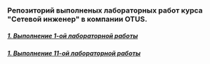 ### Репозиторий выполненых лабораторных работ курса "Сетевой инженер" в компании OTUS.
##### 	[1. Выполнение 1-ой лабораторной работы](https://github.com/kononenko-yury/otus-network-practics/tree/main/Labs1/Homework1.md)
##### 	[1. Выполнение 11-ой лабораторной работы](https://github.com/kononenko-yury/otus-network-practics/tree/main/Labs11/Homework1.md)
